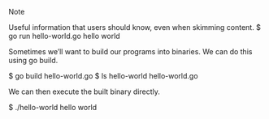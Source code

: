 > [!NOTE]
> Useful information that users should know, even when skimming content.
$ go run hello-world.go
hello world

Sometimes we’ll want to build our programs into binaries. We can do this using go build.
	

$ go build hello-world.go
$ ls
hello-world    hello-world.go

We can then execute the built binary directly.
	

$ ./hello-world
hello world
